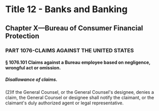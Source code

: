 
# Title 12 - Banks and Banking
## Chapter X—Bureau of Consumer Financial Protection
### PART 1076-CLAIMS AGAINST THE UNITED STATES
#### § 1076.101 Claims against a Bureau employee based on negligence, wrongful act or omission.
##### Disallowance of claims.

(2)If the General Counsel, or the General Counsel's designee, denies a claim, the General Counsel or designee shall notify the claimant, or the claimant's duly authorized agent or legal representative.
